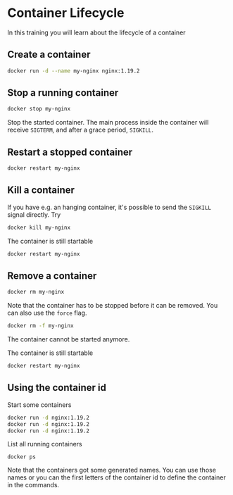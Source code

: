 # Container Lifecycle

In this training you will learn about the lifecycle of a container


## Create a container

```bash
docker run -d --name my-nginx nginx:1.19.2
```

## Stop a running container

```bash
docker stop my-nginx
```

Stop the started container. The main process inside the container will receive `SIGTERM`, and after a grace period, `SIGKILL`.

## Restart a stopped container

```bash
docker restart my-nginx
```

## Kill a container

If you have e.g. an hanging container, it's possible to send the `SIGKILL` signal directly. Try
```bash
docker kill my-nginx
```

The container is still startable
```bash
docker restart my-nginx
```

## Remove a container

```bash
docker rm my-nginx
```
Note that the container has to be stopped before it can be removed. You can also use the `force` flag.

```bash
docker rm -f my-nginx
```

The container cannot be started anymore.

The container is still startable
```bash
docker restart my-nginx
```

## Using the container id

Start some containers
```bash
docker run -d nginx:1.19.2
docker run -d nginx:1.19.2
docker run -d nginx:1.19.2
```

List all running containers
```
docker ps
```

Note that the containers got some generated names. You can use those names or you can the first letters of the container id to define the container in the commands.
